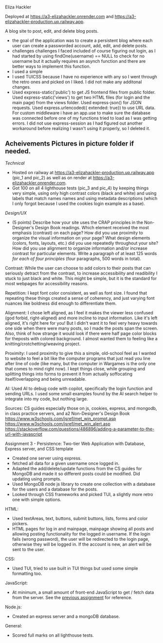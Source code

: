Eliza Hackler

Deployed at https://a3-elizahackler.onrender.com and https://a3-elizahackler-production.up.railway.app. 

A blog site to post, edit, and delete blog posts. 

- the goal of the application was to create a persistent blog where each user can create a passworded account, add, edit, and delete posts. 
- challenges challenges I faced included of course figuring out login, as I had started by using findOne(username) == NULL to check for no username but it actually requires an asynch function and there are better ways to implement this function. 
- I used a simple
- I used TUICSS because I have no experience with any so I went through the retro ones and picked on I liked. I did not make any additonal changes. 
- Used express-static('public') to get JS frontend files from public folder. Used express-static('views') to get two HTML files (for login and the main page) from the views folder. Used express-json() for JSON requests. Used express.urlencoded({ extended: true}) to use URL data. For custom middleware i have an app.use to make sure the database was connected before one of my functions tried to load as I was getting errors. I did not use express-session as I had figured out  another workaround before realizing I wasn't using it properly, so I deleted it.  

Acheivements
Pictures in picture folder if needed. 
---

*Technical*
- Hosted on railway at https://a3-elizahackler-production.up.railway.app (pic_1 and pic_2) as well as on render at https://a3-elizahackler.onrender.com. 
- Got 100 on all 4 lighthouse tests (pic_3 and pic_4) by keeping things very simple, using only high contrast colors (black and white) and using labels that match names names and using metadata descriptions (which I only forgot because I used the cookies login example as a base). 

*Design/UX*
- (5 points) Describe how your site uses the CRAP principles in the Non-Designer's Design Book readings. Which element received the most emphasis (contrast) on each page? How did you use proximity to organize the visual information on your page? What design elements (colors, fonts, layouts, etc.) did you use repeatedly throughout your site? How did you use alignment to organize information and/or increase contrast for particular elements. Write a paragraph of at least 125 words *for each of four principles* (four paragraphs, 500 words in total). 

Contrast: While the user can choose to add colors to their posts that can seriously detract from the contrast, to increase accessibility and readibility I stuck to just black and white. This might be simple, but it is the standard for most webpages for accessibility reasons. 

Repetition: I kept font color consistent, as well as font size. I found that repeating these things created a sense of coherency, and just varying font nuances like boldness did enough to differentiate them. 

Alignment: I chose left aligned, as I feel it makes the viewer less confused (god forbid, right-aligned) and more incline to input information. Like it's left aligned, it's right here for you! But I didn't want it to feel very heavy towards one side when there were many posts, so I made the posts span the screen. Also, think of how strange it would look if there were half page color blocks for theposts with colored background. I almost wanted them to feeling like a knitting/crotchetting/weaving project. 

Proximity: I used proximity to give this a simple, old-school feel as I wanted to website to feel a bit like the computer programs that just read you line after line of code (like many, but the computer in Wargames is the only one that comes to mind right now). I kept things close, while grouping and splitting things into forms to prevent it from actually soffocating itself/overlapping and being unreadable. 

AI: Used AI to debug code with copilot, specifically the login function and sending URLs. I used some small examples found by the AI search helper to integrate into my code, but nothing large. 

Sources:
CS guides especially those on js, cookies, express, and mongodb, in class practice servers, and a2
Non-Designer's Design Book
https://www.w3schools.com/jsref/met_win_prompt.asp
https://www.w3schools.com/jsref/met_win_alert.asp
https://stackoverflow.com/questions/486896/adding-a-parameter-to-the-url-with-javascript


Assignment 3 - Persistence: Two-tier Web Application with Database, Express server, and CSS template

- Created one server using express. 
- fetched all data for a given username once logged in. 
- Adapted the add/delete/update functions from the CS guides for MongoDB and made it so different posts could be modified. Did updating using prompts. 
- Used MongoDB node js library to create one collection with a database for the users and a database for the posts. 
- Looked through CSS frameworks and picked TUI, a slightly more retro one with simple options. 

HTML:  
- Used textAreas, text, buttons, submit buttons, lists, forms and color pickers. 
- HTML pages for log in and mainpage, mainpage showing all posts and allowing posting functionality for the logged in username. If the login fails (wrong password), the user will be redirected to the login page, otherwise they will be logged in. If the account is new, an alert will be sent to the user. 

CSS:  
- Used TUI, tried to use built in TUI things but used some simple formatting too. 

JavaScript:  
- At minimum, a small amount of front-end JavaScript to get / fetch data from the server. See the [previous assignment](https://github.com/jmcuneo/a2-shortstack-a25) for reference.

Node.js:  
- Created an express server and a mongoDB database.

General:  
- Scored full marks on all lighthouse tests. 